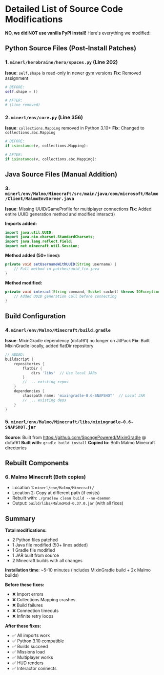# Detailed List of Source Code Modifications

**NO, we did NOT use vanilla PyPI install!** Here's everything we modified:

## Python Source Files (Post-Install Patches)

### 1. `minerl/herobraine/hero/spaces.py` (Line 202)
**Issue**: `self.shape` is read-only in newer gym versions
**Fix**: Removed assignment
```python
# BEFORE:
self.shape = ()

# AFTER:
# (line removed)
```

### 2. `minerl/env/core.py` (Line 356)
**Issue**: `collections.Mapping` removed in Python 3.10+
**Fix**: Changed to `collections.abc.Mapping`
```python
# BEFORE:
if isinstance(v, collections.Mapping):

# AFTER:
if isinstance(v, collections.abc.Mapping):
```

## Java Source Files (Manual Addition)

### 3. `minerl/env/Malmo/Minecraft/src/main/java/com/microsoft/Malmo/Client/MalmoEnvServer.java`
**Issue**: Missing UUID/GameProfile for multiplayer connections
**Fix**: Added entire UUID generation method and modified interact()

**Imports added:**
```java
import java.util.UUID;
import java.nio.charset.StandardCharsets;
import java.lang.reflect.Field;
import net.minecraft.util.Session;
```

**Method added (50+ lines):**
```java
private void setUsernameWithUUID(String username) {
    // Full method in patches/uuid_fix.java
}
```

**Method modified:**
```java
private void interact(String command, Socket socket) throws IOException {
    // Added UUID generation call before connecting
}
```

## Build Configuration

### 4. `minerl/env/Malmo/Minecraft/build.gradle`
**Issue**: MixinGradle dependency (dcfaf61) no longer on JitPack
**Fix**: Built MixinGradle locally, added flatDir repository

```gradle
// ADDED:
buildscript {
    repositories {
        flatDir {
            dirs 'libs'  // Use local JARs
        }
        // ... existing repos
    }
    dependencies {
        classpath name: 'mixingradle-0.6-SNAPSHOT'  // Local JAR
        // ... existing deps
    }
}
```

### 5. `minerl/env/Malmo/Minecraft/libs/mixingradle-0.6-SNAPSHOT.jar`
**Source**: Built from https://github.com/SpongePowered/MixinGradle @ dcfaf61
**Built with**: `gradle build install`
**Copied to**: Both Malmo Minecraft directories

## Rebuilt Components

### 6. Malmo Minecraft (Both copies)
- Location 1: `minerl/env/Malmo/Minecraft/`
- Location 2: Copy at different path (if exists)
- Rebuilt with: `./gradlew clean build --no-daemon`
- Output: `build/libs/MalmoMod-0.37.0.jar` (with all fixes)

## Summary

**Total modifications:**
- 2 Python files patched
- 1 Java file modified (50+ lines added)
- 1 Gradle file modified
- 1 JAR built from source
- 2 Minecraft builds with all changes

**Installation time**: ~5-10 minutes (includes MixinGradle build + 2x Malmo builds)

**Before these fixes:**
- ❌ Import errors
- ❌ Collections.Mapping crashes
- ❌ Build failures
- ❌ Connection timeouts
- ❌ Infinite retry loops

**After these fixes:**
- ✅ All imports work
- ✅ Python 3.10 compatible
- ✅ Builds succeed
- ✅ Missions load
- ✅ Multiplayer works
- ✅ HUD renders
- ✅ Interactor connects
